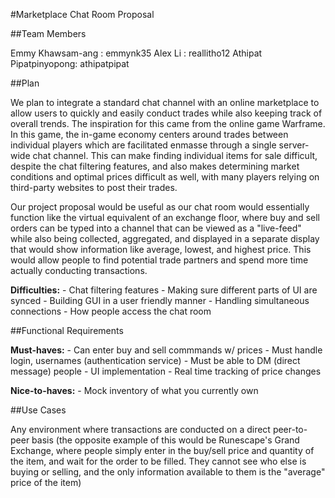 #Marketplace Chat Room Proposal

##Team Members

Emmy Khawsam-ang : emmynk35
Alex Li : reallitho12
Athipat Pipatpinyopong: athipatpipat

##Plan

We plan to integrate a standard chat channel with an online marketplace to allow users to quickly and easily conduct trades while also keeping track of overall trends. The inspiration for this came from the online game Warframe. In this game, the in-game economy centers around trades between individual players which are facilitated enmasse through a single server-wide chat channel. This can make finding individual items for sale difficult, despite the chat filtering features, and also makes determining market conditions and optimal prices difficult as well, with many players relying on third-party websites to post their trades.

Our project proposal would be useful as our chat room would essentially function like the virtual equivalent of an exchange floor, where buy and sell orders can be typed into a channel that can be viewed as a "live-feed" while also being collected, aggregated, and displayed in a separate display that would show information like average, lowest, and highest price. This would allow people to find potential trade partners and spend more time actually conducting transactions.

**Difficulties:**
	- Chat filtering features
	- Making sure different parts of UI are synced
	- Building GUI in a user friendly manner
	- Handling simultaneous connections
	- How people access the chat room

##Functional Requirements

**Must-haves:**
	- Can enter buy and sell commmands w/ prices
	- Must handle login, usernames (authentication service)
	- Must be able to DM (direct message) people
	- UI implementation
	- Real time tracking of price changes

**Nice-to-haves:**
	- Mock inventory of what you currently own

##Use Cases

Any environment where transactions are conducted on a direct peer-to-peer basis (the opposite example of this would be Runescape's Grand Exchange, where people simply enter in the buy/sell price and quantity of the item, and wait for the order to be filled. They cannot see who else is buying or selling, and the only information available to them is the "average" price of the item)
